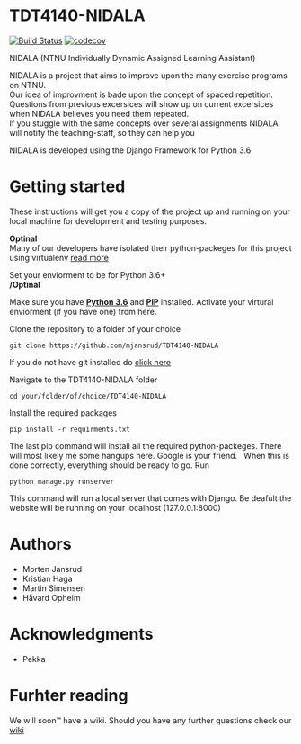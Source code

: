 # TDT4140-NIDALA
[![Build Status](https://travis-ci.org/mjansrud/TDT4140-NIDALA.svg?branch=master)](https://travis-ci.org/mjansrud/TDT4140-NIDALA)
[![codecov](https://codecov.io/gh/mjansrud/TDT4140-NIDALA/branch/master/graph/badge.svg)](https://codecov.io/gh/mjansrud/TDT4140-NIDALA)

NIDALA (NTNU Individually Dynamic Assigned Learning Assistant)

NIDALA is a project that aims to improve upon the many exercise programs on NTNU. <br />
Our idea of improvment is bade upon the concept of spaced repetition. <br />
Questions from previous excersices will show up on current excersices when NIDALA believes you need them repeated. <br />
If you stuggle with the same concepts over several assignments NIDALA will notify the teaching-staff, so they can help you <br />

NIDALA is developed using the Django Framework for Python 3.6

# Getting started
These instructions will get you a copy of the project up and running on your local machine for development and testing purposes.

**Optinal**<br />
Many of our developers have isolated their python-packeges for this project using virtualenv [read more](http://docs.python-guide.org/en/latest/dev/virtualenvs/)

Set your enviorment to be for Python 3.6+<br />
**/Optinal**

Make sure you have [**Python 3.6**](https://www.python.org/downloads/) and [**PIP**](http://stackoverflow.com/questions/6587507/how-to-install-pip-with-python-3) installed. Activate your virtural enviorment (if you have one) from here.

Clone the repository to a folder of your choice <br />
```
git clone https://github.com/mjansrud/TDT4140-NIDALA
```
If you do not have git installed do [click here](https://git-scm.com/book/en/v2/Getting-Started-Installing-Git)

Navigate to the TDT4140-NIDALA folder
```
cd your/folder/of/choice/TDT4140-NIDALA
```
Install the required packages
```
pip install -r requirments.txt
```
The last pip command will install all the required python-packeges. There will most likely me some hangups here. Google is your friend.  
When this is done correctly, everything should be ready to go.
Run
```
python manage.py runserver
```
This command will run a local server that comes with Django. Be deafult the website will be running on your localhost (127.0.0.1:8000)<br />
# Authors
* Morten Jansrud <br />
* Kristian Haga <br />
* Martin Simensen <br />
* Håvard Opheim <br />

# Acknowledgments
* Pekka <br />

# Furhter reading
We will soon™ have a wiki. Should you have any further questions check our [wiki](https://github.com/mjansrud/TDT4140-NIDALA/wiki/)
